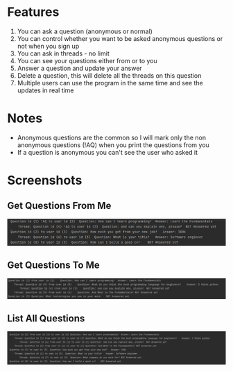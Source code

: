 
# Features
1. You can ask a question (anonymous or normal)
2. You can control whether you want to be asked anonymous questions or not when you sign up
3. You can ask in threads - no limit
4. You can see your questions either from or to you 
5. Answer a question and update your answer
6. Delete a question, this will delete all the threads on this question
7. Multiple users can use the program in the same time and see the updates in real time

# Notes
- Anonymous questions are the common so I will mark only the non anonymous questions (!AQ) when you print the questions from you <br>
- If a question is anonymous you can't see the user who asked it <br>

# Screenshots
## Get Questions From Me
![](img/questions-from-me.png)
## Get Questions To Me 
![](img/questions-to-me.png)
## List All Questions
![](img/all-questions.png)

